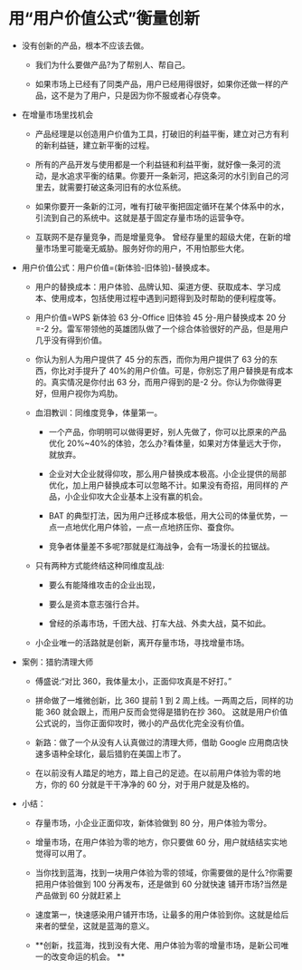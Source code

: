 # 用“用户价值公式”衡量创新

- 没有创新的产品，根本不应该去做。

  - 我们为什么要做产品?为了帮别人、帮自己。

  - 如果市场上已经有了同类产品，用户已经用得很好，如果你还做一样的产品，这不是为了用户，只是因为你不服或者心存侥幸。

- 在增量市场里找机会

  - 产品经理是以创造用户价值为工具，打破旧的利益平衡，建立对己方有利的新利益链，建立新平衡的过程。

  - 所有的产品开发与使用都是一个利益链和利益平衡，就好像一条河的流动，是水追求平衡的结果。你要开一条新河，把这条河的水引到自己的河里去，就需要打破这条河旧有的水位系统。

  - 如果你要开一条新的江河，唯有打破平衡把固定循环在某个体系中的水，引流到自己的系统中。这就是基于固定存量市场的运营争夺。

  - 互联网不是存量竞争，而是增量竞争。 曾经存量里的超级大佬，在新的增量市场里可能毫无威胁。服务好你的用户，不用怕那些大佬。

- 用户价值公式：用户价值=(新体验-旧体验)-替换成本。

  - 用户的替换成本：用户体验、品牌认知、渠道方便、获取成本、学习成本、使用成本，包括使用过程中遇到问题得到及时帮助的便利程度等。

  - 用户价值=WPS 新体验 63 分-Office 旧体验 45 分-用户替换成本 20 分=-2 分。雷军带领他的英雄团队做了一个综合体验很好的产品，但是用户几乎没有得到价值。

  - 你认为别人为用户提供了 45 分的东西，而你为用户提供了 63 分的东西，你比对手提升了 40%的用户价值。可是，你别忘了用户替换是有成本的。真实情况是你付出 63 分，而用户得到的是-2 分。你认为你做得更好，但用户视你为鸡肋。

  - 血泪教训：同维度竞争，体量第一。

    - 一个产品，你明明可以做得更好，别人先做了，你可以比原来的产品优化 20%~40%的体验，怎么办?看体量，如果对方体量远大于你， 就放弃。

    - 企业对大企业就得仰攻，那么用户替换成本极高。小企业提供的局部优化，加上用户替换成本可以忽略不计。如果没有奇招，用同样的 产品，小企业仰攻大企业基本上没有赢的机会。

    - BAT 的典型打法，因为用户迁移成本极低，用大公司的体量优势，一点一点地优化用户体验，一点一点地挤压你、蚕食你。

    - 竞争者体量差不多呢?那就是红海战争，会有一场漫长的拉锯战。

  - 只有两种方式能终结这种同维度乱战:

    - 要么有能降维攻击的企业出现，

    - 要么是资本意志强行合并。

    - 曾经的杀毒市场，千团大战、打车大战、外卖大战，莫不如此。

  - 小企业唯一的活路就是创新，离开存量市场，寻找增量市场。

- 案例：猎豹清理大师

  - 傅盛说:“对比 360，我体量太小，正面仰攻真是不好打。”

  - 拼命做了一堆微创新，比 360 提前 1 到 2 周上线。一两周之后，同样的功能 360 就会跟上，而用户反而会觉得是猎豹在抄 360。 这就是用户价值公式说的，当你正面仰攻时，微小的产品优化完全没有价值。

  - 新路：做了一个从没有人认真做过的清理大师，借助 Google 应用商店快速多语种全球化，最后猎豹在美国上市了。

  - 在以前没有人踏足的地方，踏上自己的足迹。在以前用户体验为零的地方，你的 60 分就是干干净净的 60 分，对于用户就是及格的。

- 小结：

  - 存量市场，小企业正面仰攻，新体验做到 80 分，用户体验为零分。

  - 增量市场，在用户体验为零的地方，你只要做 60 分，用户就结结实实地觉得可以用了。

  - 当你找到蓝海，找到一块用户体验为零的领域，你需要做的是什么?你需要把用户体验做到 100 分再发布，还是做到 60 分就快速 铺开市场?当然是产品做到 60 分就赶紧上

  - 速度第一，快速感染用户铺开市场，让最多的用户体验到你。这就是给后来者的壁垒，这就是蓝海的意义。

  - **创新，找蓝海，找到没有大佬、用户体验为零的增量市场，是新公司唯一的改变命运的机会。 **
